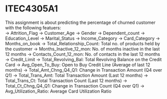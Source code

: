 # ITEC4305A1

This assignment is about predicting the percentage of churned customer with the following featuers:<br>
-> Attrition_Flag
-> Customer_Age
-> Gender
-> Dependent_count
-> Education_Level
-> Marital_Status
-> Income_Category
-> Card_Category
-> Months_on_book
-> Total_Relationship_Count: Total no. of products held by the customer
-> Months_Inactive_12_mon: No. of months inactive in the last 12 months
-> Contacts_Count_12_mon: No. of contacts in the last 12 months
-> Credit_Limit
-> Total_Revolving_Bal: Total Revolving Balance on the Credit Card
-> Avg_Open_To_Buy: Open to Buy Credit Line (Average of last 12 months)
-> Total_Amt_Chng_Q4_Q1: Change in Transaction Amount (Q4 over Q1)
-> Total_Trans_Amt: Total Transaction Amount (Last 12 months)
-> Total_Trans_Ct: Total Transaction Count (Last 12 months)
-> Total_Ct_Chng_Q4_Q1: Change in Transaction Count (Q4 over Q1)
-> Avg_Utilization_Ratio: Average Card Utilization Ratio

